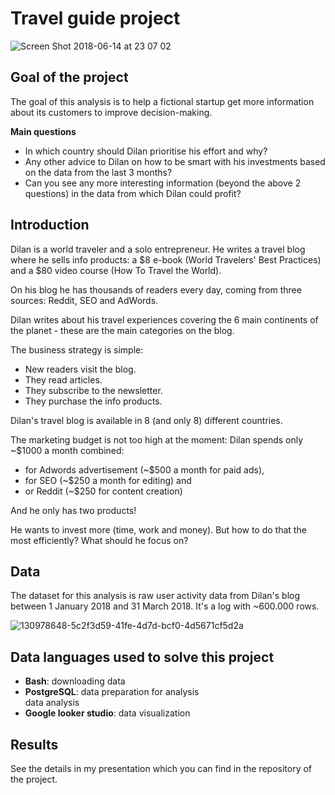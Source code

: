 # Travel guide project

![Screen Shot 2018-06-14 at 23 07 02](https://github.com/DTKriszta/travel_guide_project/assets/134531482/4f7d9d7a-0cc4-40fc-a77b-ac5fb61f7c4e)

## Goal of the project
The goal of this analysis is to help a fictional startup get more information about its customers to improve decision-making.

**Main questions**
- In which country should Dilan prioritise his effort and why?
- Any other advice to Dilan on how to be smart with his investments based on the data from the last 3 months?
- Can you see any more interesting information (beyond the above 2 questions) in the data from which Dilan could profit?

## Introduction
Dilan is a world traveler and a solo entrepreneur. He writes a travel blog where he sells info products: a $8 e-book (World Travelers' Best Practices) and a $80 video course (How To Travel the World).

On his blog he has thousands of readers every day, coming from three sources: Reddit, SEO and AdWords.

Dilan writes about his travel experiences covering the 6 main continents of the planet - these are the main categories on the blog.

The business strategy is simple:
- New readers visit the blog.
- They read articles.
- They subscribe to the newsletter.
- They purchase the info products.
  
Dilan's travel blog is available in 8 (and only 8) different countries.

The marketing budget is not too high at the moment: Dilan spends only ~$1000 a month combined:
- for Adwords advertisement (~$500 a month for paid ads),
- for SEO (~$250 a month for editing) and
- or Reddit (~$250 for content creation)

And he only has two products!

He wants to invest more (time, work and money). But how to do that the most efficiently? What should he focus on?

## Data
The dataset for this analysis is raw user activity data from Dilan's blog between 1 January 2018 and 31 March 2018. It's a log with ~600.000 rows.

![130978648-5c2f3d59-41fe-4d7d-bcf0-4d5671cf5d2a](https://github.com/DTKriszta/travel_guide_project/assets/134531482/8f14d238-f3b3-4766-8262-3d1fbce7f543)


## Data languages used to solve this project
- **Bash**: downloading data
- **PostgreSQL**: data preparation for analysis  
                  data analysis
- **Google looker studio**: data visualization

## Results
See the details in my presentation which you can find in the repository of the project.
